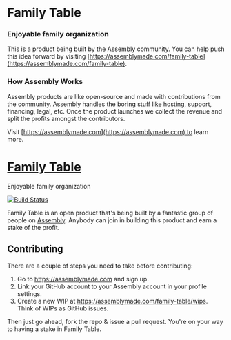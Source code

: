 # Family Table

### Enjoyable family organization

This is a product being built by the Assembly community. You can help push this idea forward by visiting [https://assemblymade.com/family-table](https://assemblymade.com/family-table).

### How Assembly Works

Assembly products are like open-source and made with contributions from the community. Assembly handles the boring stuff like hosting, support, financing, legal, etc. Once the product launches we collect the revenue and split the profits amongst the contributors.

Visit [https://assemblymade.com](https://assemblymade.com) to learn more.

# [Family Table](http://assemblymade.com/family-table)
Enjoyable family organization

[![Build Status](https://travis-ci.org/asm-products/family-table.png?branch=master)](https://travis-ci.org/asm-products/family-table)

Family Table is an open product that's being built by a fantastic group of people on [Assembly](https://assemblymade.com/family-table). Anybody can join in building this product and earn a stake of the profit.

## Contributing

There are a couple of steps you need to take before contributing:

1. Go to https://assemblymade.com and sign up.
2. Link your GitHub account to your Assembly account in your profile settings.
3. Create a new WIP at https://assemblymade.com/family-table/wips. Think of WIPs as GitHub issues.

Then just go ahead, fork the repo & issue a pull request. You're on your way to having a stake in Family Table.
